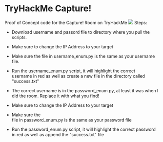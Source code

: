 ﻿

# TryHackMe Capture!

Proof of Concept code for the Capture! Room on TryHackMe
![](https://tryhackme-images.s3.amazonaws.com/room-icons/4b631e191c14bc9d6b2be078d1adde76.png)
Steps:
  

 - Download username and passord file to directory where you pull the  
    scripts.   
 - Make sure to change the IP Address to your target
 - Make sure the file in username_enum.py is the same as your username file.

    

 - Run the username_enum.py script, it will highlight the correct   
       username in red as well as create a new file in the directory called
       "success.txt"
 - The correct username is in the password_enum.py, at 
       least it was when I did the room.  Replace it with what you find!

  
    

 - Make sure to change the IP Address to your target

   

 - Make sure the   
       file in password_enum.py is the same as your password file

 

 - Run
       the    password_enum.py script, it will highlight the correct
       password in    red as well as append the "success.txt" file

```
